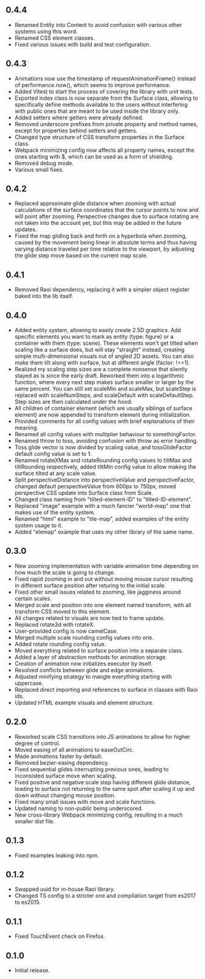 ## 0.4.4

- Renamed Entity into Content to avoid confusion with various other systems using this word.
- Renamed CSS element classes.
- Fixed various issues with build and test configuration.

## 0.4.3

- Animations now use the timestamp of requestAnimationFrame() instead of performance.now(), which seems to improve performance.
- Added Vitest to start the process of covering the library with unit tests.
- Exported index class is now separate from the Surface class, allowing to specifically define methods available to the users without interfering with public ones that are meant to be used inside the library only.
- Added setters where getters were already defined.
- Removed underscore prefixes from private property and method names, except for properties behind setters and getters.
- Changed type structure of CSS transform properties in the Surface class.
- Webpack minimizing config now affects all property names, except the ones starting with $, which can be used as a form of shielding.
- Removed debug mode.
- Various small fixes.

## 0.4.2

- Replaced approximate glide distance when zooming with actual calculations of the surface coordinates that the cursor points to now and will point after zooming. Perspective changes due to surface rotating are not taken into the account yet, but this may be added in the future updates.
- Fixed the map gliding back and forth on a hyperbola when zooming, caused by the movement being linear in absolute terms and thus having varying distance traveled per time relative to the viewport, by adjusting the glide step move based on the current map scale.

## 0.4.1

- Removed Raoi dependency, replacing it with a simpler object register baked into the lib itself.

## 0.4.0

- Added entity system, allowing to easily create 2.5D graphics. Add specific elements you want to mark as entity (type: figure) or a container with them (type: scene). These elements won't get tilted when scaling like a surface does, but will stay "straight" instead, creating simple multi-dimensional visuals out of angled 2D assets. You can also make them tilt along with surface, but at different angle (factor: !==1).
- Realized my scaling step sizes are a complete nonsense that silently stayed as is since the early draft. Reworked them into a logarithmic function, where every next step makes surface smaller or larger by the same percent. You can still set scaleMin and scaleMax, but scaleStep is replaced with scaleNumSteps, and scaleDefault with scaleDefaultStep. Step sizes are then calculated under the hood.
- All children of container element (which are usually siblings of surface element) are now appended to transform element during initialization.
- Provided comments for all config values with brief explanations of their meaning.
- Renamed all config values with multiplier behaviour to somethingFactor.
- Renamed throw to toss, avoiding confusion with throw as error handling.
- Toss glide vector is now divided by scaling value, and tossGlideFactor default config value is set to 1.
- Renamed rotateXMax and rotateRounding config values to tiltMax and tiltRounding respectively, added tiltMin config value to allow making the surface tilted at any scale value.
- Split perspectiveDistance into perspectiveValue and perspectiveFactor, changed default perspectiveValue from 600px to 750px, moved perspective CSS update into Surface class from Scale.
- Changed class naming from "tilted-element-ID" to "tilted-ID-element".
- Replaced "image" example with a much fancier "world-map" one that makes use of the entity system.
- Renamed "html" example to "tile-map", added examples of the entity system usage to it.
- Added "elemap" example that uses my other library of the same name.

## 0.3.0

- New zooming implementation with variable animation time depending on how much the scale is going to change.
- Fixed rapid zooming in and out without moving mouse cursor resulting in different surface position after returing to the initial scale.
- Fixed other small issues related to zooming, like jagginess around certain scales.
- Merged scale and position into one element named transform, with all transform CSS moved to this element.
- All changes related to visuals are now tied to frame update.
- Replaced rotate3d with rotateX.
- User-provided config is now camelCase.
- Merged multiple scale rounding config values into one.
- Added rotate rounding config value.
- Moved everything related to surface position into a separate class.
- Added a layer of abstraction methods for animation storage.
- Creation of animation now initializes executor by itself.
- Resolved conflicts between glide and edge animations.
- Adjusted minifying strategy to mangle everything starting with uppercase.
- Replaced direct importing and references to surface in classes with Raoi ids.
- Updated HTML example visuals and element structure.

## 0.2.0

- Reworked scale CSS transitions into JS animations to allow for higher degree of control.
- Moved easing of all animations to easeOutCirc.
- Made animations faster by default.
- Removed bezier-easing dependency.
- Fixed sequential glides interrupting previous ones, leading to inconsisted surface move when scaling.
- Fixed positive and negative scale step having different glide distance, leading to surface not returning to the same spot after scaling it up and down without changing mouse position.
- Fixed many small issues with move and scale functions.
- Updated naming to non-public being underscored.
- New cross-library Webpack minimizing config, resulting in a much smaller dist file.

## 0.1.3

- Fixed examples leaking into npm.

## 0.1.2

- Swapped uuid for in-house Raoi library.
- Changed TS config to a stricter one and compilation target from es2017 to es2015.

## 0.1.1

- Fixed TouchEvent check on Firefox.

## 0.1.0

- Initial release.